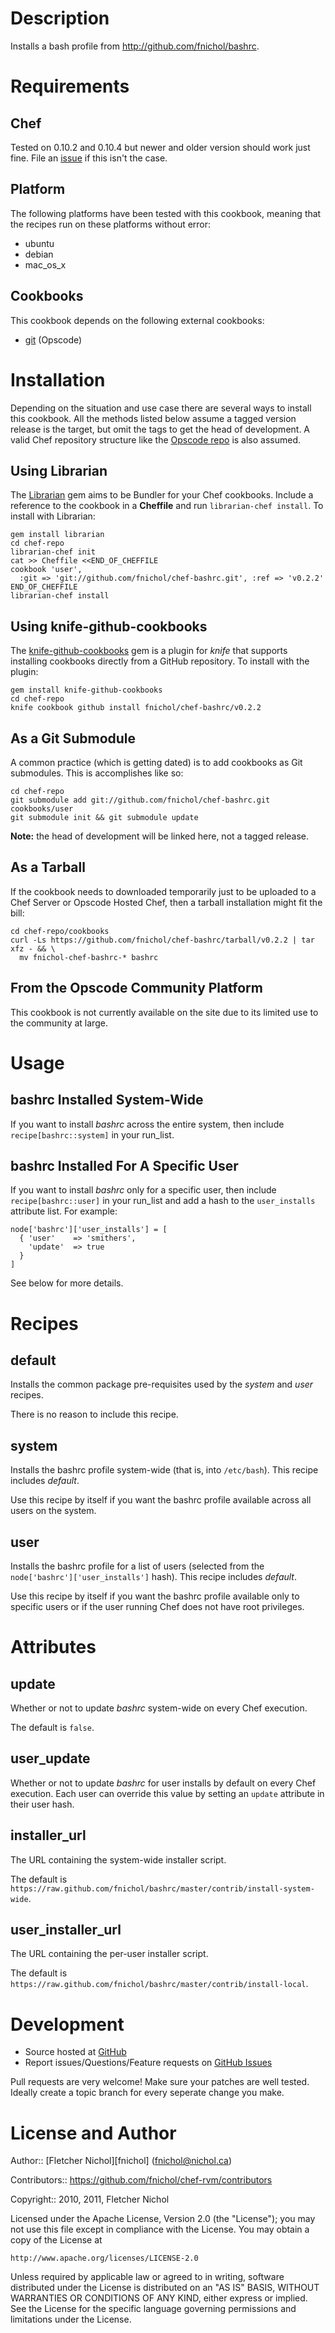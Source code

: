 # Description

Installs a bash profile from http://github.com/fnichol/bashrc.

# Requirements

## Chef

Tested on 0.10.2 and 0.10.4 but newer and older version should work just fine.
File an [issue][issues] if this isn't the case.

## Platform

The following platforms have been tested with this cookbook, meaning that the
recipes run on these platforms without error:

* ubuntu
* debian
* mac_os_x

## Cookbooks

This cookbook depends on the following external cookbooks:

* [git][git_cb] (Opscode)

# Installation

Depending on the situation and use case there are several ways to install
this cookbook. All the methods listed below assume a tagged version release
is the target, but omit the tags to get the head of development. A valid
Chef repository structure like the [Opscode repo][chef_repo] is also assumed.

## Using Librarian

The [Librarian][librarian] gem aims to be Bundler for your Chef cookbooks.
Include a reference to the cookbook in a **Cheffile** and run
`librarian-chef install`. To install with Librarian:

    gem install librarian
    cd chef-repo
    librarian-chef init
    cat >> Cheffile <<END_OF_CHEFFILE
    cookbook 'user',
      :git => 'git://github.com/fnichol/chef-bashrc.git', :ref => 'v0.2.2'
    END_OF_CHEFFILE
    librarian-chef install

## Using knife-github-cookbooks

The [knife-github-cookbooks][kgc] gem is a plugin for *knife* that supports
installing cookbooks directly from a GitHub repository. To install with the
plugin:

    gem install knife-github-cookbooks
    cd chef-repo
    knife cookbook github install fnichol/chef-bashrc/v0.2.2

## As a Git Submodule

A common practice (which is getting dated) is to add cookbooks as Git
submodules. This is accomplishes like so:

    cd chef-repo
    git submodule add git://github.com/fnichol/chef-bashrc.git cookbooks/user
    git submodule init && git submodule update

**Note:** the head of development will be linked here, not a tagged release.

## As a Tarball

If the cookbook needs to downloaded temporarily just to be uploaded to a Chef
Server or Opscode Hosted Chef, then a tarball installation might fit the bill:

    cd chef-repo/cookbooks
    curl -Ls https://github.com/fnichol/chef-bashrc/tarball/v0.2.2 | tar xfz - && \
      mv fnichol-chef-bashrc-* bashrc

## From the Opscode Community Platform

This cookbook is not currently available on the site due to its limited use
to the community at large.

# Usage

## bashrc Installed System-Wide

If you want to install *bashrc* across the entire system, then include
`recipe[bashrc::system]` in your run\_list.

## bashrc Installed For A Specific User

If you want to install *bashrc* only for a specific user, then include
`recipe[bashrc::user]` in your run\_list and add a hash to the
`user_installs` attribute list. For example:

    node['bashrc']['user_installs'] = [
      { 'user'    => 'smithers',
        'update'  => true
      }
    ]

See below for more details.

# Recipes

## default

Installs the common package pre-requisites used by the *system* and *user*
recipes.

There is no reason to include this recipe.

## system

Installs the bashrc profile system-wide (that is, into `/etc/bash`). This
recipe includes *default*.

Use this recipe by itself if you want the bashrc profile available across all
users on the system.

## user

Installs the bashrc profile for a list of users (selected from the
`node['bashrc']['user_installs']` hash). This recipe includes *default*.

Use this recipe by itself if you want the bashrc profile available only
to specific users or if the user running Chef does not have root privileges.

# Attributes

## update

Whether or not to update *bashrc* system-wide on every Chef execution.

The default is `false`.

## user\_update

Whether or not to update *bashrc* for user installs by default on every
Chef execution. Each user can override this value by setting an `update`
attribute in their user hash.

## installer\_url

The URL containing the system-wide installer script.

The default is
`https://raw.github.com/fnichol/bashrc/master/contrib/install-system-wide`.

## user\_installer\_url

The URL containing the per-user installer script.

The default is
`https://raw.github.com/fnichol/bashrc/master/contrib/install-local`.

# Development

* Source hosted at [GitHub][repo]
* Report issues/Questions/Feature requests on [GitHub Issues][issues]

Pull requests are very welcome! Make sure your patches are well tested.
Ideally create a topic branch for every seperate change you make.

# License and Author

Author:: [Fletcher Nichol][fnichol] (<fnichol@nichol.ca>)

Contributors:: https://github.com/fnichol/chef-rvm/contributors

Copyright:: 2010, 2011, Fletcher Nichol

Licensed under the Apache License, Version 2.0 (the "License");
you may not use this file except in compliance with the License.
You may obtain a copy of the License at

    http://www.apache.org/licenses/LICENSE-2.0

Unless required by applicable law or agreed to in writing, software
distributed under the License is distributed on an "AS IS" BASIS,
WITHOUT WARRANTIES OR CONDITIONS OF ANY KIND, either express or implied.
See the License for the specific language governing permissions and
limitations under the License.

[chef_repo]:      https://github.com/opscode/chef-repo
[git_cb]:         http://community.opscode.com/cookbooks/git
[kgc]:            https://github.com/websterclay/knife-github-cookbooks#readme
[librarian]:      https://github.com/applicationsonline/librarian#readme

[repo]:         https://github.com/fnichol/chef-bashrc
[issues]:       https://github.com/fnichol/chef-bashrc/issues
